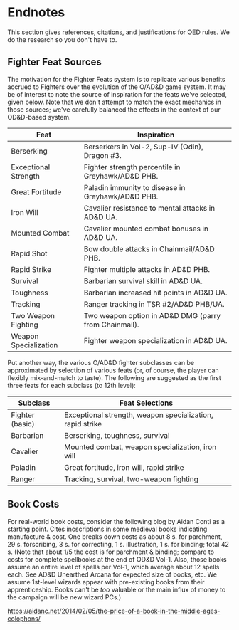# Endnotes

This section gives references, citations, and justifications for OED rules. We do the research so you don't have to.

## Fighter Feat Sources

The motivation for the Fighter Feats system is to replicate various benefits accrued to Fighters over the evolution of the O/AD&D game system. It may be of interest to note the source of inspiration for the feats we've selected, given below. Note that we don't attempt to match the exact mechanics in those sources; we've carefully balanced the effects in the context of our OD&D-based system.

| Feat                  | Inspiration                                               |
|-----------------------|-----------------------------------------------------------|
| Berserking            | Berserkers in Vol-2, Sup-IV (Odin), Dragon #3.            |
| Exceptional Strength  | Fighter strength percentile in Greyhawk/AD&D PHB.         |
| Great Fortitude       | Paladin immunity to disease in Greyhawk/AD&D PHB.         |
| Iron Will             | Cavalier resistance to mental attacks in AD&D UA.         |
| Mounted Combat        | Cavalier mounted combat bonuses in AD&D UA.               |
| Rapid Shot            | Bow double attacks in Chainmail/AD&D PHB.                 |
| Rapid Strike          | Fighter multiple attacks in AD&D PHB.                     |
| Survival              | Barbarian survival skill in AD&D UA.                      |
| Toughness             | Barbarian increased hit points in AD&D UA.                |
| Tracking              | Ranger tracking in TSR #2/AD&D PHB/UA.                    |
| Two Weapon Fighting   | Two weapon option in AD&D DMG (parry from Chainmail).     |
| Weapon Specialization | Fighter weapon specialization in AD&D UA.                 |

Put another way, the various O/AD&D fighter subclasses can be approximated by selection of various feats (or, of course, the player can flexibly mix-and-match to taste). The following are suggested as the first three feats for each subclass (to 12th level):

| Subclass        | Feat Selections                                           |
|-----------------|-----------------------------------------------------------|
| Fighter (basic) | Exceptional strength, weapon specialization, rapid strike |
| Barbarian       | Berserking, toughness, survival                           |
| Cavalier        | Mounted combat, weapon specialization, iron will          |
| Paladin         | Great fortitude, iron will, rapid strike                  |
| Ranger          | Tracking, survival, two-weapon fighting                   |

## Book Costs

For real-world book costs, consider the following blog by Aidan Conti as a starting point. Cites incscriptions in some medieval books indicating manufacture & cost. One breaks down costs as about 8 s. for parchment, 29 s. forscribing, 3 s. for correcting, 1 s. illustration, 1 s. for binding; total 42 s. (Note that about 1/5 the cost is for parchment & binding; compare to costs for complete spellbooks at the end of OD&D Vol-1. Also, those books assume an entire level of spells per Vol-1, which average about 12 spells each. See AD&D Unearthed Arcana for expected size of books, etc. We assume 1st-level wizards appear with pre-existing books from their apprenticeship. Books can't be _too_ valuable or the main influx of money to the campaign will be new wizard PCs.)

https://aidanc.net/2014/02/05/the-price-of-a-book-in-the-middle-ages-colophons/


